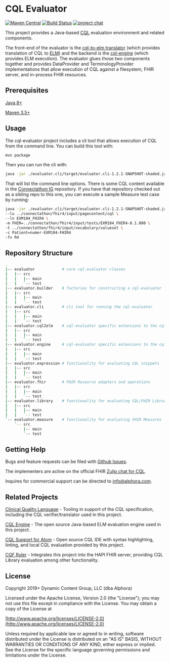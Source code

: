 # CQL Evaluator

[![Maven Central](https://maven-badges.herokuapp.com/maven-central/org.opencds.cqf.cql/evaluator/badge.svg)](https://maven-badges.herokuapp.com/maven-central/org.opencds.cqf.cql/evaluator) [![Build Status](https://www.travis-ci.com/DBCG/cql-evaluator.svg?branch=master)](https://www.travis-ci.com/DBCG/cql-evaluator) [![project chat](https://img.shields.io/badge/zulip-join_chat-brightgreen.svg)](https://chat.fhir.org/#narrow/stream/179220-cql)

This project provides a Java-based [CQL](https://cql.hl7.org/) evaluation environment and related components.

The front-end of the evaluator is the [cql-to-elm translator](https://github.com/cqframework/clinical_quality_language/tree/master/Src/java) (which provides translation of CQL to [ELM](https://cql.hl7.org/elm.html)) and the backend is the [cql-engine](https://github.com/DBCG/cql_engine) (which provides ELM execution). The evaluator glues those two components together and provides DataProvider and TerminologyProvider implementations that allow execution of CQL against a filesystem, FHIR server, and in-process FHIR resources.

## Prerequisites

[Java 8+](https://adoptopenjdk.net/)

[Maven 3.5+](https://maven.apache.org/index.html)

## Usage

The cql-evaluator project includes a cli tool that allows execution of CQL from the command line. You can build this tool with:

```bash
mvn package
```

Then you can run the cli with:

```bash
java -jar ./evaluator.cli/target/evaluator.cli-1.2.1-SNAPSHOT-shaded.jar --help
```

That will list the command line options. There is some CQL content available in the [Connectathon IG](https://github.com/DBCG/connectathon) repository. If you have that repository checked out as a sibling repo to this one, you can execute a sample Measure test case by running:

```bash
java -jar ./evaluator.cli/target/evaluator.cli-1.2.1-SNAPSHOT-shaded.jar \
--lu ../connectathon/fhir4/input/pagecontent/cql \
--ln EXM104_FHIR4 \
-m FHIR=../connectathon/fhir4/input/tests/EXM104_FHIR4-8.1.000 \
-t ../connectathon/fhir4/input/vocabulary/valueset \
-c Patient=numer-EXM104-FHIR4
-fv R4
```

## Repository Structure

```bash
.
|-- evaluator            # core cql-evaluator classes
|   |-- src
|   |   |-- main
|   |   `-- test
|-- evaluator.builder    # factories for constructing a cql-evaluator
|   |-- src
|   |   |-- main
|   |   `-- test
|-- evaluator.cli        # cli tool for running the cql-evaluator
|   |-- src
|   |   |-- main
|   |   `-- test
|-- evaluator.cql2elm    # cql-evaluator specific extensions to the cql-translator
|   |-- src
|   |   |-- main
|   |   `-- test
|-- evaluator.engine     # cql-evaluator specific extensions to the cql-engine
|   |-- src
|   |   |-- main
|   |   `-- test
|-- evaluator.expression # functionality for evaluating CQL snippets
|   |-- src
|   |   |-- main
|   |   `-- test
|-- evaluator.fhir       # FHIR Resource adapters and operations
|   |-- src
|   |   |-- main
|   |   `-- test
|-- evaluator.library    # functionality for evaluating CQL/FHIR Libraries
|   |-- src
|   |   |-- main
|   |   `-- test
`-- evaluator.measure    # functionality for evaluating FHIR Measures
    `-- src
        |-- main
        `-- test
```

## Getting Help

Bugs and feature requests can be filed with [Github Issues](https://github.com/DBCG/cql-evaluator/issues).

The implementers are active on the official FHIR [Zulip chat for CQL](https://chat.fhir.org/#narrow/stream/179220-cql).

Inquires for commercial support can be directed to [info@alphora.com](info@alphora.com).

## Related Projects

[Clinical Quality Language](https://github.com/cqframework/clinical_quality_language) - Tooling in support of the CQL specification, including the CQL verifier/translator used in this project.

[CQL Engine](https://github.com/DBCG/cql_engine) - The open source Java-based ELM evaluation engine used in this project.

[CQL Support for Atom](https://atom.io/packages/language-cql) - Open source CQL IDE with syntax highlighting, linting, and local CQL evaluation provided by this project.

[CQF Ruler](https://github.com/DBCG/cqf-ruler) - Integrates this project into the HAPI FHIR server, providing CQL Library evaluation among other functionality.

## License

Copyright 2019+ Dynamic Content Group, LLC (dba Alphora)

Licensed under the Apache License, Version 2.0 (the "License");
you may not use this file except in compliance with the License.
You may obtain a copy of the License at

[http://www.apache.org/licenses/LICENSE-2.0](http://www.apache.org/licenses/LICENSE-2.0)

Unless required by applicable law or agreed to in writing, software
distributed under the License is distributed on an "AS IS" BASIS,
WITHOUT WARRANTIES OR CONDITIONS OF ANY KIND, either express or implied.
See the License for the specific language governing permissions and
limitations under the License.
